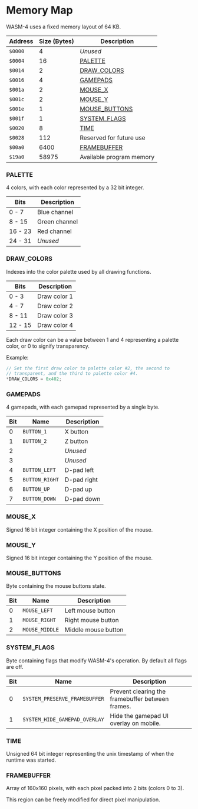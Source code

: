 # Memory Map

WASM-4 uses a fixed memory layout of 64 KB.

| Address | Size (Bytes) | Description                     |
| ---     | ---          | ---                             |
| `$0000` | 4            | *Unused*                        |
| `$0004` | 16           | [PALETTE](#palette)             |
| `$0014` | 2            | [DRAW_COLORS](#draw_colors)     |
| `$0016` | 4            | [GAMEPADS](#gamepads)           |
| `$001a` | 2            | [MOUSE_X](#mouse_x)             |
| `$001c` | 2            | [MOUSE_Y](#mouse_y)             |
| `$001e` | 1            | [MOUSE_BUTTONS](#mouse_buttons) |
| `$001f` | 1            | [SYSTEM_FLAGS](#system_flags)   |
| `$0020` | 8            | [TIME](#TIME)         |
| `$0028` | 112          | Reserved for future use         |
| `$00a0` | 6400         | [FRAMEBUFFER](#framebuffer)     |
| `$19a0` | 58975        | Available program memory        |

### PALETTE

4 colors, with each color represented by a 32 bit integer.

| Bits    | Description           |
| ---     | ---                   |
| 0 - 7   | Blue channel          |
| 8 - 15  | Green channel         |
| 16 - 23 | Red channel           |
| 24 - 31 | *Unused*              |

### DRAW_COLORS

Indexes into the color palette used by all drawing functions.

| Bits    | Description   |
| ---     | ---           |
| 0 - 3   | Draw color 1 |
| 4 - 7   | Draw color 2 |
| 8 - 11  | Draw color 3 |
| 12 - 15 | Draw color 4 |

Each draw color can be a value between 1 and 4 representing a palette color, or 0 to signify
transparency.

Example:

```c
// Set the first draw color to palette color #2, the second to
// transparent, and the third to palette color #4.
*DRAW_COLORS = 0x402;
```

### GAMEPADS

4 gamepads, with each gamepad represented by a single byte.

| Bit | Name           | Description |
| --- | ---            | ---         |
| 0   | `BUTTON_1`     | X button    |
| 1   | `BUTTON_2`     | Z button    |
| 2   |                | *Unused*    |
| 3   |                | *Unused*    |
| 4   | `BUTTON_LEFT`  | D-pad left  |
| 5   | `BUTTON_RIGHT` | D-pad right |
| 6   | `BUTTON_UP`    | D-pad up    |
| 7   | `BUTTON_DOWN`  | D-pad down  |

### MOUSE_X

Signed 16 bit integer containing the X position of the mouse.

### MOUSE_Y

Signed 16 bit integer containing the Y position of the mouse.

### MOUSE_BUTTONS

Byte containing the mouse buttons state.

| Bit | Name           | Description         |
| --- | ---            | ---                 |
| 0   | `MOUSE_LEFT`   | Left mouse button   |
| 1   | `MOUSE_RIGHT`  | Right mouse button  |
| 2   | `MOUSE_MIDDLE` | Middle mouse button |

### SYSTEM_FLAGS

Byte containing flags that modify WASM-4's operation. By default all flags are off.

| Bit | Name                          | Description                                       |
| --- | ---                           | ---                                               |
| 0   | `SYSTEM_PRESERVE_FRAMEBUFFER` | Prevent clearing the framebuffer between frames.  |
| 1   | `SYSTEM_HIDE_GAMEPAD_OVERLAY` | Hide the gamepad UI overlay on mobile.            |

### TIME

Unsigned 64 bit integer representing the unix timestamp of when the runtime was started.

### FRAMEBUFFER

Array of 160x160 pixels, with each pixel packed into 2 bits (colors 0 to 3).

This region can be freely modified for direct pixel manipulation.
